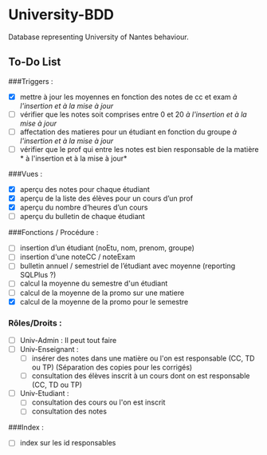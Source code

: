 # University-BDD
Database representing University of Nantes behaviour.

## To-Do List

###Triggers : 
- [x] mettre à jour les moyennes en fonction des notes de cc et exam *à l'insertion et à la mise à jour*
- [ ] vérifier que les notes soit comprises entre 0 et 20 *à l'insertion et à la mise à jour*
- [ ] affectation des matieres pour un étudiant en fonction du groupe *à l'insertion et à la mise à jour*
- [ ] vérifier que le prof qui entre les notes est bien responsable de la matière * à l'insertion et à la mise à jour*

###Vues : 
- [x] aperçu des notes pour chaque étudiant 
- [x] aperçu de la liste des élèves pour un cours d’un prof
- [x] aperçu du nombre d’heures d’un cours
- [ ] aperçu du bulletin de chaque étudiant

###Fonctions / Procédure :
- [ ] insertion d’un étudiant (noEtu, nom, prenom, groupe)
- [ ] insertion d'une noteCC / noteExam
- [ ] bulletin annuel / semestriel de l’étudiant avec moyenne (reporting SQLPlus ?)
- [ ] calcul la moyenne du semestre d'un étudiant
- [ ] calcul de la moyenne de la promo sur une matiere
- [x] calcul de la moyenne de la promo pour le semestre

### Rôles/Droits : 
- [ ] Univ-Admin : Il peut tout faire
- [ ] Univ-Enseignant :
  - [ ] insérer des notes dans une matière ou l'on est responsable (CC, TD ou TP) (Séparation des copies pour les corrigés)
  - [ ] consultation des élèves inscrit à un cours dont on est responsable (CC, TD ou TP)
- [ ] Univ-Etudiant :
  - [ ] consultation des cours ou l'on est inscrit
  - [ ] consultation des notes

###Index :
- [ ] index sur les id responsables